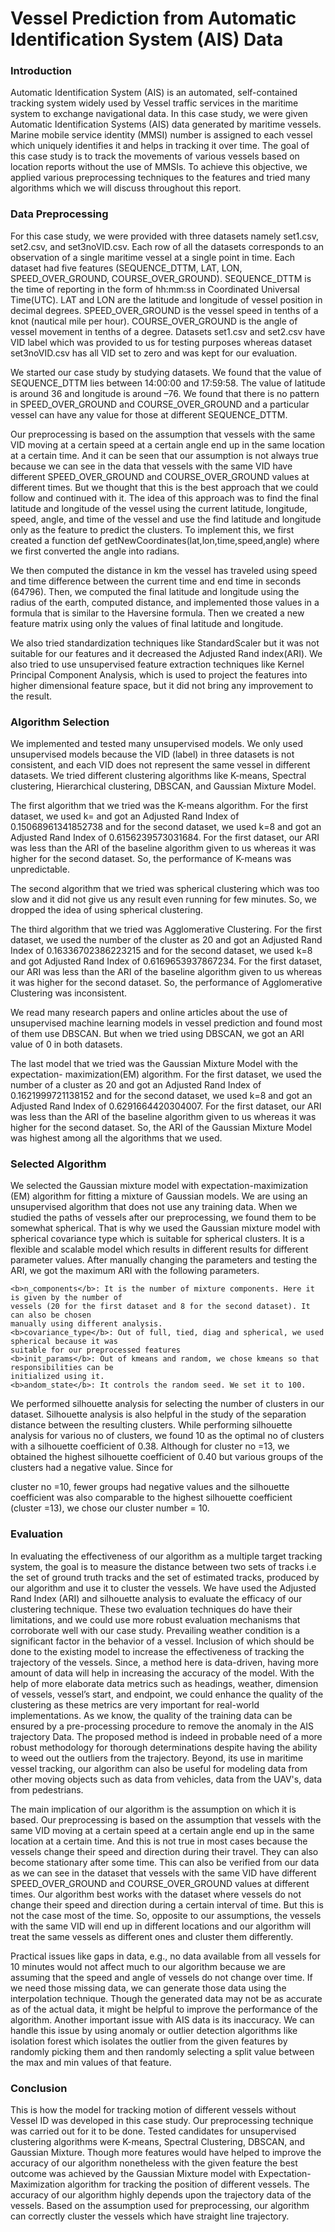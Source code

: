 # Vessel Prediction from Automatic Identification System (AIS) Data

<h3><b>Introduction</b></h3>

Automatic Identification System (AIS) is an automated, self-contained tracking system widely
used by Vessel traffic services in the maritime system to exchange navigational data. In this case
study, we were given Automatic Identification Systems (AIS) data generated by maritime vessels.
Marine mobile service identity (MMSI) number is assigned to each vessel which uniquely
identifies it and helps in tracking it over time. The goal of this case study is to track the movements
of various vessels based on location reports without the use of MMSIs. To achieve this objective,
we applied various preprocessing techniques to the features and tried many algorithms which we
will discuss throughout this report.

<h3><b>Data Preprocessing</b></h3>

For this case study, we were provided with three datasets namely set1.csv, set2.csv, and
set3noVID.csv. Each row of all the datasets corresponds to an observation of a single maritime
vessel at a single point in time. Each dataset had five features (SEQUENCE_DTTM, LAT, LON,
SPEED_OVER_GROUND, COURSE_OVER_GROUND). SEQUENCE_DTTM is the time of
reporting in the form of hh:mm:ss in Coordinated Universal Time(UTC). LAT and LON are the
latitude and longitude of vessel position in decimal degrees. SPEED_OVER_GROUND is the
vessel speed in tenths of a knot (nautical mile per hour). COURSE_OVER_GROUND is the angle
of vessel movement in tenths of a degree. Datasets set1.csv and set2.csv have VID label which
was provided to us for testing purposes whereas dataset set3noVID.csv has all VID set to zero and
was kept for our evaluation.

We started our case study by studying datasets. We found that the value of SEQUENCE_DTTM
lies between 14:00:00 and 17:59:58. The value of latitude is around 36 and longitude is around –76. We found that there is no pattern in SPEED_OVER_GROUND and COURSE_OVER_GROUND and a particular vessel can have any value for those at different
SEQUENCE_DTTM.

Our preprocessing is based on the assumption that vessels with the same VID moving at a certain
speed at a certain angle end up in the same location at a certain time. And it can be seen that our
assumption is not always true because we can see in the data that vessels with the same VID have
different SPEED_OVER_GROUND and COURSE_OVER_GROUND values at different times.
But we thought that this is the best approach that we could follow and continued with it. The idea
of this approach was to find the final latitude and longitude of the vessel using the current latitude,
longitude, speed, angle, and time of the vessel and use the find latitude and longitude only as the
feature to predict the clusters. To implement this, we first created a function def
getNewCoordinates(lat,lon,time,speed,angle) where we first converted the angle into radians. 

We then computed the distance in km the vessel has traveled using speed and time difference between
the current time and end time in seconds (64796). Then, we computed the final latitude and
longitude using the radius of the earth, computed distance, and implemented those values in a
formula that is similar to the Haversine formula. Then we created a new feature matrix using only
the values of final latitude and longitude.

We also tried standardization techniques like StandardScaler but it was not suitable for our features
and it decreased the Adjusted Rand index(ARI). We also tried to use unsupervised feature
extraction techniques like Kernel Principal Component Analysis, which is used to project the
features into higher dimensional feature space, but it did not bring any improvement to the result.

<h3><b>Algorithm Selection</b></h3>

We implemented and tested many unsupervised models. We only used unsupervised models
because the VID (label) in three datasets is not consistent, and each VID does not represent the
same vessel in different datasets. We tried different clustering algorithms like K-means, Spectral
clustering, Hierarchical clustering, DBSCAN, and Gaussian Mixture Model.

The first algorithm that we tried was the K-means algorithm. For the first dataset, we used k=
and got an Adjusted Rand Index of 0.15068961341852738 and for the second dataset, we used
k=8 and got an Adjusted Rand Index of 0.6156239573031684. For the first dataset, our ARI was
less than the ARI of the baseline algorithm given to us whereas it was higher for the second dataset.
So, the performance of K-means was unpredictable.

The second algorithm that we tried was spherical clustering which was too slow and it did not give
us any result even running for few minutes. So, we dropped the idea of using spherical clustering.

The third algorithm that we tried was Agglomerative Clustering. For the first dataset, we used the
number of the cluster as 20 and got an Adjusted Rand Index of 0.16336702386223215 and for the
second dataset, we used k=8 and got Adjusted Rand Index of 0.6169653937867234. For the first
dataset, our ARI was less than the ARI of the baseline algorithm given to us whereas it was higher
for the second dataset. So, the performance of Agglomerative Clustering was inconsistent.

We read many research papers and online articles about the use of unsupervised machine learning
models in vessel prediction and found most of them use DBSCAN. But when we tried using
DBSCAN, we got an ARI value of 0 in both datasets.

The last model that we tried was the Gaussian Mixture Model with the expectation-
maximization(EM) algorithm. For the first dataset, we used the number of a cluster as 20 and got
an Adjusted Rand Index of 0.1621999721138152 and for the second dataset, we used k=8 and got
an Adjusted Rand Index of 0.6291664420304007. For the first dataset, our ARI was less than the
ARI of the baseline algorithm given to us whereas it was higher for the second dataset. So, the
ARI of the Gaussian Mixture Model was highest among all the algorithms that we used.

<h3><b>Selected Algorithm</b></h3>

We selected the Gaussian mixture model with expectation-maximization (EM) algorithm for
fitting a mixture of Gaussian models. We are using an unsupervised algorithm that does not use
any training data. When we studied the paths of vessels after our preprocessing, we found them to
be somewhat spherical. That is why we used the Gaussian mixture model with spherical covariance
type which is suitable for spherical clusters. It is a flexible and scalable model which results in
different results for different parameter values. After manually changing the parameters and testing
the ARI, we got the maximum ARI with the following parameters.

```
<b>n_components</b>: It is the number of mixture components. Here it is given by the number of
vessels (20 for the first dataset and 8 for the second dataset). It can also be chosen
manually using different analysis.
<b>covariance_type</b>: Out of full, tied, diag and spherical, we used spherical because it was
suitable for our preprocessed features
<b>init_params</b>: Out of kmeans and random, we chose kmeans so that responsibilities can be
initialized using it.
<b>andom_state</b>: It controls the random seed. We set it to 100.
```
We performed silhouette analysis for selecting the number of clusters in our dataset. Silhouette
analysis is also helpful in the study of the separation distance between the resulting clusters. While
performing silhouette analysis for various no of clusters, we found 10 as the optimal no of clusters
with a silhouette coefficient of 0.38. Although for cluster no =13, we obtained the highest
silhouette coefficient of 0.40 but various groups of the clusters had a negative value. Since for


cluster no =10, fewer groups had negative values and the silhouette coefficient was also
comparable to the highest silhouette coefficient (cluster =13), we chose our cluster number = 10.

<h3><b>Evaluation</b></h3>

In evaluating the effectiveness of our algorithm as a multiple target tracking system, the goal is to
measure the distance between two sets of tracks i.e the set of ground truth tracks and the set of
estimated tracks, produced by our algorithm and use it to cluster the vessels. We have used the
Adjusted Rand Index (ARI) and silhouette analysis to evaluate the efficacy of our clustering
technique. These two evaluation techniques do have their limitations, and we could use more
robust evaluation mechanisms that corroborate well with our case study. Prevailing weather
condition is a significant factor in the behavior of a vessel. Inclusion of which should be done to
the existing model to increase the effectiveness of tracking the trajectory of the vessels. Since, a
method here is data-driven, having more amount of data will help in increasing the accuracy of the
model. With the help of more elaborate data metrics such as headings, weather, dimension of
vessels, vessel’s start, and endpoint, we could enhance the quality of the clustering as these metrics
are very important for real-world implementations. As we know, the quality of the training data
can be ensured by a pre-processing procedure to remove the anomaly in the AIS trajectory Data.
The proposed method is indeed in probable need of a more robust methodology for thorough
determinations despite having the ability to weed out the outliers from the trajectory. Beyond, its
use in maritime vessel tracking, our algorithm can also be useful for modeling data from other
moving objects such as data from vehicles, data from the UAV's, data from pedestrians.

The main implication of our algorithm is the assumption on which it is based. Our preprocessing
is based on the assumption that vessels with the same VID moving at a certain speed at a certain
angle end up in the same location at a certain time. And this is not true in most cases because the
vessels change their speed and direction during their travel. They can also become stationary after
some time. This can also be verified from our data as we can see in the dataset that vessels with
the same VID have different SPEED_OVER_GROUND and COURSE_OVER_GROUND values
at different times. Our algorithm best works with the dataset where vessels do not change their
speed and direction during a certain interval of time. But this is not the case most of the time. So,
opposite to our assumptions, the vessels with the same VID will end up in different locations and
our algorithm will treat the same vessels as different ones and cluster them differently.

Practical issues like gaps in data, e.g., no data available from all vessels for 10 minutes would not
affect much to our algorithm because we are assuming that the speed and angle of vessels do not
change over time. If we need those missing data, we can generate those data using the interpolation
technique. Though the generated data may not be as accurate as of the actual data, it might be
helpful to improve the performance of the algorithm. Another important issue with AIS data is its
inaccuracy. We can handle this issue by using anomaly or outlier detection algorithms like
isolation forest which isolates the outlier from the given features by randomly picking them and
then randomly selecting a split value between the max and min values of that feature.


<h3><b>Conclusion</b></h3>

This is how the model for tracking motion of different vessels without Vessel ID was developed
in this case study. Our preprocessing technique was carried out for it to be done. Tested candidates
for unsupervised clustering algorithms were K-means, Spectral Clustering, DBSCAN, and
Gaussian Mixture. Though more features would have helped to improve the accuracy of our
algorithm nonetheless with the given feature the best outcome was achieved by the Gaussian
Mixture model with Expectation-Maximization algorithm for tracking the position of different
vessels. The accuracy of our algorithm highly depends upon the trajectory data of the vessels.
Based on the assumption used for preprocessing, our algorithm can correctly cluster the vessels
which have straight line trajectory.



